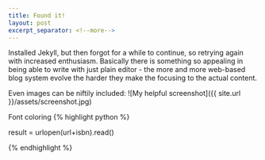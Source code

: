 ```yaml
---
title: Found it!
layout: post
excerpt_separator: <!--more-->
---
```


Installed Jekyll, but then forgot for a while to continue, so retrying again
with increased enthusiasm. Basically there is something so appealing in being
able to write with just plain editor - the more and more web-based blog system
evolve the harder they make the focusing to the actual content.


<!--more-->

Even images can be niftily included: 
![My helpful screenshot]({{ site.url }}/assets/screenshot.jpg)


Font coloring
{% highlight python %}

result = urlopen(url+isbn).read()

{% endhighlight %}

